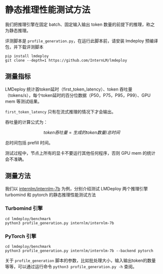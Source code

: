 # 静态推理性能测试方法

我们把推理引擎在固定 batch、固定输入输出 token 数量的前提下的推理，称之为静态推理。

评测脚本是 `profile_generation.py`，在运行此脚本前，请安装 lmdeploy 预编译包，并下载评测脚本

```shell
pip install lmdeploy
git clone --depth=1 https://github.com/InternLM/lmdeploy
```

## 测量指标

LMDeploy 统计首token延时（first_token_latency）、token 吞吐量（tokens/s），每个token延时的百分位数据（P50，P75，P95，P99）、GPU mem 等测试结果。

`first_token_latency` 只有在流式推理的情况下才会输出。

吞吐量的计算公式为：

$$
token吞吐量 = 生成的token数量 / 总时间
$$

总时间包括 prefill 时间。

测试过程中，节点上所有的显卡不要运行其他任何程序，否则 GPU mem 的统计会不准确。

## 测量方法

我们以 [internlm/internlm-7b](https://huggingface.co/internlm/internlm-7b) 为例，分别介绍测试 LMDeploy 两个推理引擎 turbomind 和 pytorch 的静态推理性能测试方法

### Turbomind 引擎

```shell
cd lmdeploy/benchmark
python3 profile_generation.py internlm/internlm-7b
```

### PyTorch 引擎

```shell
cd lmdeploy/benchmark
python3 profile_generation.py internlm/internlm-7b --backend pytorch
```

关于 `profile_generation` 脚本的参数，比如批处理大小，输入输出token的数量等等，可以通过运行命令 `python3 profile_generation.py -h` 查阅。
